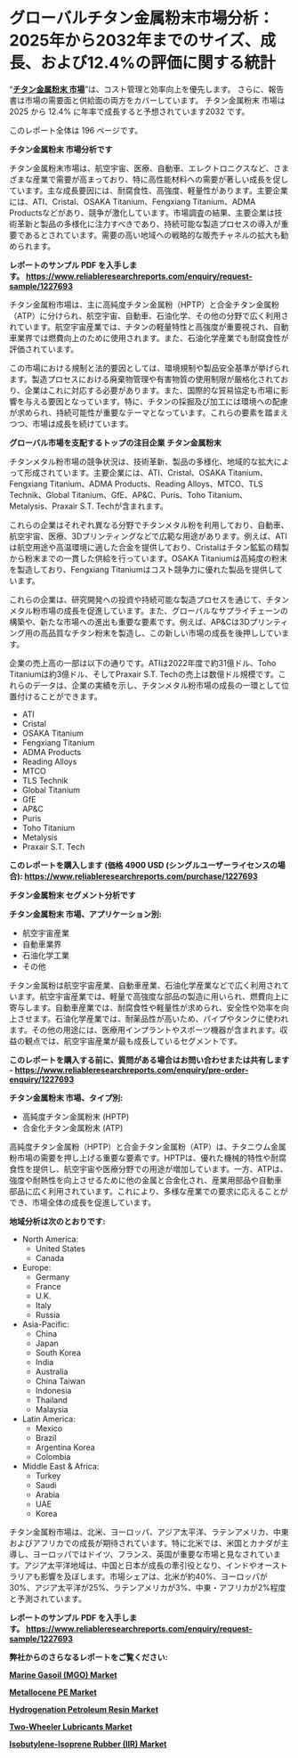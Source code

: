 <p><h1>グローバルチタン金属粉末市場分析：2025年から2032年までのサイズ、成長、および12.4%の評価に関する統計</h1></p><p>&ldquo;<strong><a href="https://www.reliableresearchreports.com/titanium-metal-powder-r1227693?utm_campaign=110&utm_medium=9&utm_source=Github&utm_content=ia&utm_term=10012025&utm_id=titanium-metal-powder">チタン金属粉末 市場</a></strong>&rdquo;は、コスト管理と効率向上を優先します。 さらに、報告書は市場の需要面と供給面の両方をカバーしています。 チタン金属粉末 市場は 2025 から 12.4% に年率で成長すると予想されています2032 です。</p>
<p>このレポート全体は 196 ページです。</p>
<p><strong>チタン金属粉末 市場分析です</strong></p>
<p><p>チタン金属粉末市場は、航空宇宙、医療、自動車、エレクトロニクスなど、さまざまな産業で需要が高まっており、特に高性能材料への需要が著しい成長を促しています。主な成長要因には、耐腐食性、高強度、軽量性があります。主要企業には、ATI、Cristal、OSAKA Titanium、Fengxiang Titanium、ADMA Productsなどがあり、競争が激化しています。市場調査の結果、主要企業は技術革新と製品の多様化に注力すべきであり、持続可能な製造プロセスの導入が重要であるとされています。需要の高い地域への戦略的な販売チャネルの拡大も勧められます。</p></p>
<p><strong>レポートのサンプル PDF を入手します。&nbsp;<a href="https://www.reliableresearchreports.com/enquiry/request-sample/1227693?utm_campaign=110&utm_medium=9&utm_source=Github&utm_content=ia&utm_term=10012025&utm_id=titanium-metal-powder">https://www.reliableresearchreports.com/enquiry/request-sample/1227693</a></strong></p>
<p><p>チタン金属粉市場は、主に高純度チタン金属粉（HPTP）と合金チタン金属粉（ATP）に分けられ、航空宇宙、自動車、石油化学、その他の分野で広く利用されています。航空宇宙産業では、チタンの軽量特性と高強度が重要視され、自動車業界では燃費向上のために使用されます。また、石油化学産業でも耐腐食性が評価されています。</p><p>この市場における規制と法的要因としては、環境規制や製品安全基準が挙げられます。製造プロセスにおける廃棄物管理や有害物質の使用制限が厳格化されており、企業はこれに対応する必要があります。また、国際的な貿易協定も市場に影響を与える要因となっています。特に、チタンの採掘及び加工には環境への配慮が求められ、持続可能性が重要なテーマとなっています。これらの要素を踏まえつつ、市場は成長を続けています。</p></p>
<p><strong>グローバル市場を支配するトップの注目企業 チタン金属粉末</strong></p>
<p><p>チタンメタル粉市場の競争状況は、技術革新、製品の多様化、地域的な拡大によって形成されています。主要企業には、ATI、Cristal、OSAKA Titanium、Fengxiang Titanium、ADMA Products、Reading Alloys、MTCO、TLS Technik、Global Titanium、GfE、AP&C、Puris、Toho Titanium、Metalysis、Praxair S.T. Techが含まれます。</p><p>これらの企業はそれぞれ異なる分野でチタンメタル粉を利用しており、自動車、航空宇宙、医療、3Dプリンティングなどで広範な用途があります。例えば、ATIは航空用途や高温環境に適した合金を提供しており、Cristalはチタン鉱鉱の精製から粉末までの一貫した供給を行っています。OSAKA Titaniumは高純度の粉末を製造しており、Fengxiang Titaniumはコスト競争力に優れた製品を提供しています。</p><p>これらの企業は、研究開発への投資や持続可能な製造プロセスを通じて、チタンメタル粉市場の成長を促進しています。また、グローバルなサプライチェーンの構築や、新たな市場への進出も重要な要素です。例えば、AP&Cは3Dプリンティング用の高品質なチタン粉末を製造し、この新しい市場の成長を後押ししています。</p><p>企業の売上高の一部は以下の通りです。ATIは2022年度で約31億ドル、Toho Titaniumは約3億ドル、そしてPraxair S.T. Techの売上は数億ドル規模です。これらのデータは、企業の実績を示し、チタンメタル粉市場の成長の一環として位置付けることができます。</p></p>
<p><ul><li>ATI</li><li>Cristal</li><li>OSAKA Titanium</li><li>Fengxiang Titanium</li><li>ADMA Products</li><li>Reading Alloys</li><li>MTCO</li><li>TLS Technik</li><li>Global Titanium</li><li>GfE</li><li>AP&C</li><li>Puris</li><li>Toho Titanium</li><li>Metalysis</li><li>Praxair S.T. Tech</li></ul></p>
<p><strong>このレポートを購入します (価格 4900 USD (シングルユーザーライセンスの場合):&nbsp;<a href="https://www.reliableresearchreports.com/purchase/1227693?utm_campaign=110&utm_medium=9&utm_source=Github&utm_content=ia&utm_term=10012025&utm_id=titanium-metal-powder">https://www.reliableresearchreports.com/purchase/1227693</a></strong></p>
<p><strong>チタン金属粉末 セグメント分析です</strong></p>
<p><strong>チタン金属粉末 市場、アプリケーション別:</strong></p>
<p><ul><li>航空宇宙産業</li><li>自動車業界</li><li>石油化学工業</li><li>その他</li></ul></p>
<p><p>チタン金属粉は航空宇宙産業、自動車産業、石油化学産業などで広く利用されています。航空宇宙産業では、軽量で高強度な部品の製造に用いられ、燃費向上に寄与します。自動車産業では、耐腐食性や軽量性が求められ、安全性や効率を向上させます。石油化学産業では、耐薬品性が高いため、パイプやタンクに使われます。その他の用途には、医療用インプラントやスポーツ機器が含まれます。収益の観点では、航空宇宙産業が最も成長しているセグメントです。</p></p>
<p><strong>このレポートを購入する前に、質問がある場合はお問い合わせまたは共有します - <a href="https://www.reliableresearchreports.com/enquiry/pre-order-enquiry/1227693?utm_campaign=110&utm_medium=9&utm_source=Github&utm_content=ia&utm_term=10012025&utm_id=titanium-metal-powder">https://www.reliableresearchreports.com/enquiry/pre-order-enquiry/1227693</a></strong></p>
<p><strong>チタン金属粉末 市場、タイプ別:</strong></p>
<p><ul><li>高純度チタン金属粉末 (HPTP)</li><li>合金化チタン金属粉末 (ATP)</li></ul></p>
<p><p>高純度チタン金属粉（HPTP）と合金チタン金属粉（ATP）は、チタニウム金属粉市場の需要を押し上げる重要な要素です。HPTPは、優れた機械的特性や耐腐食性を提供し、航空宇宙や医療分野での用途が増加しています。一方、ATPは、強度や耐熱性を向上させるために他の金属と合金化され、産業用部品や自動車部品に広く利用されています。これにより、多様な産業での要求に応えることができ、市場全体の成長を促進しています。</p></p>
<p><strong>地域分析は次のとおりです:</strong></p>
<p><ul>
    <li>
        North America:
        <ul>
            <li>United States</li>
            <li>Canada</li>
        </ul>
    </li>
    <li>
        Europe:
        <ul>
            <li>Germany</li>
            <li>France</li>
            <li>U.K.</li>
            <li>Italy</li>
            <li>Russia</li>
        </ul>
    </li>
    <li>
        Asia-Pacific:
        <ul>
            <li>China</li>
            <li>Japan</li>
            <li>South Korea</li>
            <li>India</li>
            <li>Australia</li>
            <li>China Taiwan</li>
            <li>Indonesia</li>
            <li>Thailand</li>
            <li>Malaysia</li>
        </ul>
    </li>
    <li>
        Latin America:
        <ul>
            <li>Mexico</li>
            <li>Brazil</li>
            <li>Argentina Korea</li>
            <li>Colombia</li>
        </ul>
    </li>
    <li>
        Middle East & Africa:
        <ul>
            <li>Turkey</li>
            <li>Saudi</li>
            <li>Arabia</li>
            <li>UAE</li>
            <li>Korea</li>
        </ul>
    </li>
    </ul></p>
<p><p>チタン金属粉市場は、北米、ヨーロッパ、アジア太平洋、ラテンアメリカ、中東およびアフリカでの成長が期待されています。特に北米では、米国とカナダが主導し、ヨーロッパではドイツ、フランス、英国が重要な市場と見なされています。アジア太平洋地域は、中国と日本が成長の牽引役となり、インドやオーストラリアも影響を及ぼします。市場シェアは、北米が約40%、ヨーロッパが30%、アジア太平洋が25%、ラテンアメリカが3%、中東・アフリカが2%程度と予測されています。</p></p>
<p><strong>レポートのサンプル PDF を入手します。&nbsp;<a href="https://www.reliableresearchreports.com/enquiry/request-sample/1227693?utm_campaign=110&utm_medium=9&utm_source=Github&utm_content=ia&utm_term=10012025&utm_id=titanium-metal-powder">https://www.reliableresearchreports.com/enquiry/request-sample/1227693</a></strong></p>
<p><strong></strong></p>
<p><strong></strong></p>
<p><strong></strong></p>
<p><strong></strong></p>
<p><strong>弊社からのさらなるレポートをご覧ください:</strong></p>
<p><strong><p><a href="https://github.com/kbollin866/Market-Research-Report-List-1/blob/main/marine-gasoil-mgo-market.md?utm_campaign=110&utm_medium=9&utm_source=Github&utm_content=ia&utm_term=10012025&utm_id=titanium-metal-powder">Marine Gasoil (MGO) Market</a></p><p><a href="https://github.com/mauripalmi/Market-Research-Report-List-5/blob/main/metallocene-pe-market.md?utm_campaign=110&utm_medium=9&utm_source=Github&utm_content=ia&utm_term=10012025&utm_id=titanium-metal-powder">Metallocene PE Market</a></p><p><a href="https://github.com/janraimondo83/Market-Research-Report-List-1/blob/main/hydrogenation-petroleum-resin-market.md?utm_campaign=110&utm_medium=9&utm_source=Github&utm_content=ia&utm_term=10012025&utm_id=titanium-metal-powder">Hydrogenation Petroleum Resin Market</a></p><p><a href="https://github.com/sholympia197070/Market-Research-Report-List-1/blob/main/two-wheeler-lubricants-market.md?utm_campaign=110&utm_medium=9&utm_source=Github&utm_content=ia&utm_term=10012025&utm_id=titanium-metal-powder">Two-Wheeler Lubricants Market</a></p><p><a href="https://github.com/sca704osol/Market-Research-Report-List-1/blob/main/isobutylene-isoprene-rubber-iir-market.md?utm_campaign=110&utm_medium=9&utm_source=Github&utm_content=ia&utm_term=10012025&utm_id=titanium-metal-powder">Isobutylene-Isoprene Rubber (IIR) Market</a></p></strong></p>